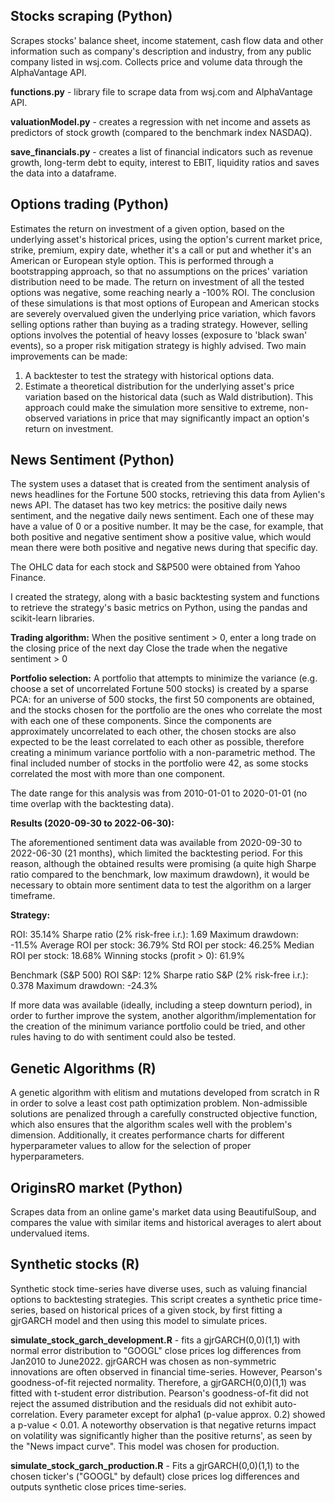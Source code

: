 ## Stocks scraping (Python)

<p>Scrapes stocks' balance sheet, income statement, cash flow data and other information such as company's description and industry, from any public company listed in wsj.com. Collects price and volume data through the AlphaVantage API.</p>
<p><b>functions.py</b> - library file to scrape data from wsj.com and AlphaVantage API.</p>
<p><b>valuationModel.py</b> - creates a regression with net income and assets as predictors of stock growth (compared to the benchmark index NASDAQ).</p>
<p><b>save_financials.py</b> - creates a list of financial indicators such as revenue growth, long-term debt to equity, interest to EBIT, liquidity ratios and saves the data into a dataframe.</p>

## Options trading (Python)

Estimates the return on investment of a given option, based on the underlying asset's historical prices, using the option's current market price, strike, premium, expiry date, whether it's a call or put and whether it's an American or European style option.
This is performed through a bootstrapping approach, so that no assumptions on the prices' variation distribution need to be made. 
The return on investment of all the tested options was negative, some reaching nearly a -100% ROI. The conclusion of these simulations is that most options of European and American stocks are severely overvalued given the underlying price variation, which favors selling options rather than buying as a trading strategy. However, selling options involves the potential of heavy losses (exposure to 'black swan' events), so a proper risk mitigation strategy is highly advised.
Two main improvements can be made:
<ol>
  <li>A backtester to test the strategy with historical options data.</li>
<li>Estimate a theoretical distribution for the underlying asset's price variation based on the historical data (such as Wald distribution). This approach could make the simulation more sensitive to extreme, non-observed variations in price that may significantly impact an option's return on investment.</li>
  </ol>
  
## News Sentiment (Python)

The system uses a dataset that is created from the sentiment analysis of news headlines for the Fortune 500 stocks, retrieving this data from Aylien's news API. The dataset has two key metrics: the positive daily news sentiment, and the negative daily news sentiment. Each one of these may have a value of 0 or a positive number. It may be the case, for example, that both positive and negative sentiment show a positive value, which would mean there were both positive and negative news during that specific day.

The OHLC data for each stock and S&P500 were obtained from Yahoo Finance.

I created the strategy, along with a basic backtesting system and functions to retrieve the strategy's basic metrics on Python, using the pandas and scikit-learn libraries.

<strong>Trading algorithm:</strong>
When the positive sentiment > 0, enter a long trade on the closing price of the next day
Close the trade when the negative sentiment > 0

<strong>Portfolio selection:</strong>
A portfolio that attempts to minimize the variance (e.g. choose a set of uncorrelated Fortune 500 stocks) is created by a sparse PCA: for an universe of 500 stocks, the first 50 components are obtained, and the stocks chosen for the portfolio are the ones who correlate the most with each one of these components. Since the components are approximately uncorrelated to each other, the chosen stocks are also expected to be the least correlated to each other as possible, therefore creating a minimum variance portfolio with a non-parametric method. The final included number of stocks in the portfolio were 42, as some stocks correlated the most with more than one component.

The date range for this analysis was from 2010-01-01 to 2020-01-01 (no time overlap with the backtesting data).

<strong>Results (2020-09-30 to 2022-06-30):</strong>

The aforementioned sentiment data was available from 2020-09-30 to 2022-06-30 (21 months), which limited the backtesting period. For this reason, although the obtained results were promising (a quite high Sharpe ratio compared to the benchmark, low maximum drawdown), it would be necessary to obtain more sentiment data to test the algorithm on a larger timeframe.

<strong>Strategy:</strong>

ROI: 35.14%
Sharpe ratio (2% risk-free i.r.): 1.69
Maximum drawdown: -11.5%
Average ROI per stock: 36.79%
Std ROI per stock: 46.25%
Median ROI per stock: 18.68%
Winning stocks (profit > 0): 61.9%

Benchmark (S&P 500)
ROI S&P: 12%
Sharpe ratio S&P (2% risk-free i.r.): 0.378
Maximum drawdown: -24.3%

If more data was available (ideally, including a steep downturn period), in order to further improve the system, another algorithm/implementation for the creation of the minimum variance portfolio could be tried, and other rules having to do with sentiment could also be tested.

## Genetic Algorithms (R)

A genetic algorithm with elitism and mutations developed from scratch in R in order to solve a least cost path optimization problem. Non-admissible solutions are penalized through a carefully constructed objective function, which also ensures that the algorithm scales well with the problem's dimension. Additionally, it creates performance charts for different hyperparameter values to allow for the selection of proper hyperparameters.

## OriginsRO market (Python)

Scrapes data from an online game's market data using BeautifulSoup, and compares the value with similar items and historical averages to alert about undervalued items.

## Synthetic stocks (R)

Synthetic stock time-series have diverse uses, such as valuing financial options to backtesting strategies. This script creates a synthetic price time-series, based on historical prices of a given stock, by first fitting a gjrGARCH model and then using this model to simulate prices.

**simulate_stock_garch_development.R** - fits a gjrGARCH(0,0)(1,1) with normal error distribution to "GOOGL" close prices log differences from Jan2010 to June2022. gjrGARCH was chosen as non-symmetric innovations are often observed in financial time-series. However, Pearson's goodness-of-fit rejected normality. Therefore, a gjrGARCH(0,0)(1,1) was fitted with t-student error distribution. Pearson's goodness-of-fit did not reject the assumed distribution and the residuals did not exhibit auto-correlation. Every parameter except for alpha1 (p-value approx. 0.2) showed a p-value < 0.01. A noteworthy observation is that negative returns impact on volatility was significantly higher than the positive returns', as seen by the "News impact curve". This model was chosen for production.

**simulate_stock_garch_production.R** - Fits a gjrGARCH(0,0)(1,1) to the chosen ticker's ("GOOGL" by default) close prices log differences and outputs synthetic close prices time-series.
